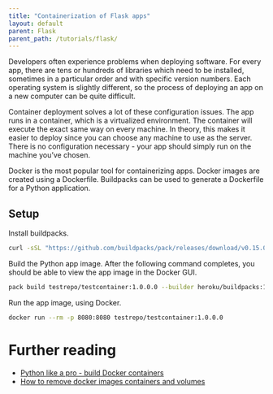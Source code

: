 ```yaml
---
title: "Containerization of Flask apps"
layout: default
parent: Flask
parent_path: /tutorials/flask/
---
```

Developers often experience problems when deploying software. For every app, there are tens or hundreds of libraries which need to be installed, sometimes in a particular order and with specific version numbers. Each operating system is slightly different, so the process of deploying an app on a new computer can be quite difficult.

Container deployment solves a lot of these configuration issues. The app runs in a container, which is a virtualized environment. The container will execute the exact same way on every machine. In theory, this makes it easier to deploy since you can choose any machine to use as the server. There is no configuration necessary - your app should simply run on the machine you’ve chosen.

Docker is the most popular tool for containerizing apps. Docker images are created using a Dockerfile. Buildpacks can be used to generate a Dockerfile for a Python application.


## Setup
Install buildpacks.
```bash
curl -sSL "https://github.com/buildpacks/pack/releases/download/v0.15.0/pack-v0.15.0-linux.tgz" | sudo tar -C /usr/local/bin/ --no-same-owner -xzv pack
```

Build the Python app image. After the following command completes, you should be able to view the app image in the Docker GUI.
```bash
pack build testrepo/testcontainer:1.0.0.0 --builder heroku/buildpacks:18
```

Run the app image, using Docker.
```bash
docker run --rm -p 8080:8080 testrepo/testcontainer:1.0.0.0
```

# Further reading
* [Python like a pro - build Docker containers](https://tanzu.vmware.com/developer/guides/python/cnb-gs-python/)
* [How to remove docker images containers and volumes](https://www.digitalocean.com/community/tutorials/how-to-remove-docker-images-containers-and-volumes)
